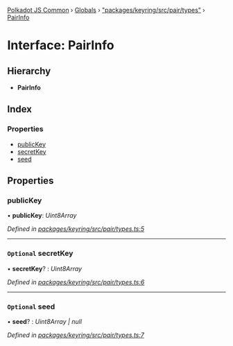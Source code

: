 [Polkadot JS Common](../README.md) › [Globals](../globals.md) › ["packages/keyring/src/pair/types"](../modules/_packages_keyring_src_pair_types_.md) › [PairInfo](_packages_keyring_src_pair_types_.pairinfo.md)

# Interface: PairInfo

## Hierarchy

* **PairInfo**

## Index

### Properties

* [publicKey](_packages_keyring_src_pair_types_.pairinfo.md#publickey)
* [secretKey](_packages_keyring_src_pair_types_.pairinfo.md#optional-secretkey)
* [seed](_packages_keyring_src_pair_types_.pairinfo.md#optional-seed)

## Properties

###  publicKey

• **publicKey**: *Uint8Array*

*Defined in [packages/keyring/src/pair/types.ts:5](https://github.com/polkadot-js/common/blob/e7c665e5/packages/keyring/src/pair/types.ts#L5)*

___

### `Optional` secretKey

• **secretKey**? : *Uint8Array*

*Defined in [packages/keyring/src/pair/types.ts:6](https://github.com/polkadot-js/common/blob/e7c665e5/packages/keyring/src/pair/types.ts#L6)*

___

### `Optional` seed

• **seed**? : *Uint8Array | null*

*Defined in [packages/keyring/src/pair/types.ts:7](https://github.com/polkadot-js/common/blob/e7c665e5/packages/keyring/src/pair/types.ts#L7)*
